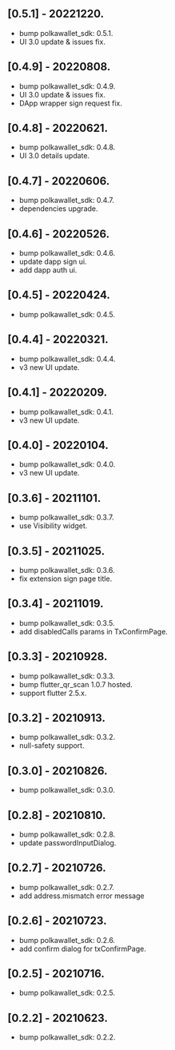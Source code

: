 ## [0.5.1] - 20221220.

* bump polkawallet_sdk: 0.5.1.
* UI 3.0 update & issues fix.

## [0.4.9] - 20220808.

* bump polkawallet_sdk: 0.4.9.
* UI 3.0 update & issues fix.
* DApp wrapper sign request fix.

## [0.4.8] - 20220621.

* bump polkawallet_sdk: 0.4.8.
* UI 3.0 details update.

## [0.4.7] - 20220606.

* bump polkawallet_sdk: 0.4.7.
* dependencies upgrade.

## [0.4.6] - 20220526.

* bump polkawallet_sdk: 0.4.6.
* update dapp sign ui.
* add dapp auth ui.

## [0.4.5] - 20220424.

* bump polkawallet_sdk: 0.4.5.

## [0.4.4] - 20220321.

* bump polkawallet_sdk: 0.4.4.
* v3 new UI update.

## [0.4.1] - 20220209.

* bump polkawallet_sdk: 0.4.1.
* v3 new UI update.

## [0.4.0] - 20220104.

* bump polkawallet_sdk: 0.4.0.
* v3 new UI update.

## [0.3.6] - 20211101.

* bump polkawallet_sdk: 0.3.7.
* use Visibility widget.

## [0.3.5] - 20211025.

* bump polkawallet_sdk: 0.3.6.
* fix extension sign page title.

## [0.3.4] - 20211019.

* bump polkawallet_sdk: 0.3.5.
* add disabledCalls params in TxConfirmPage.

## [0.3.3] - 20210928.

* bump polkawallet_sdk: 0.3.3.
* bump flutter_qr_scan 1.0.7 hosted.
* support flutter 2.5.x.

## [0.3.2] - 20210913.

* bump polkawallet_sdk: 0.3.2.
* null-safety support.

## [0.3.0] - 20210826.

* bump polkawallet_sdk: 0.3.0.

## [0.2.8] - 20210810.

* bump polkawallet_sdk: 0.2.8.
* update passwordInputDialog.

## [0.2.7] - 20210726.

* bump polkawallet_sdk: 0.2.7.
* add address.mismatch error message

## [0.2.6] - 20210723.

* bump polkawallet_sdk: 0.2.6.
* add confirm dialog for txConfirmPage.

## [0.2.5] - 20210716.

* bump polkawallet_sdk: 0.2.5.

## [0.2.2] - 20210623.

* bump polkawallet_sdk: 0.2.2.

